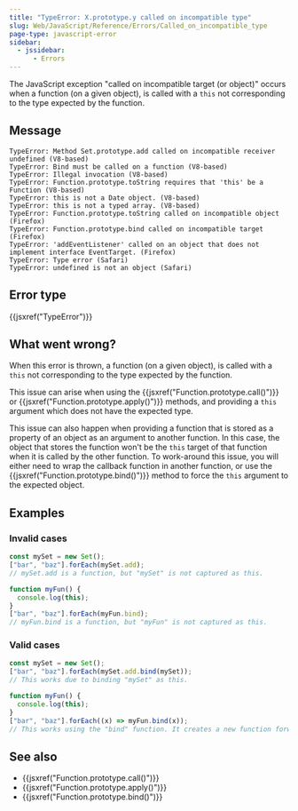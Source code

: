 ```yaml
---
title: "TypeError: X.prototype.y called on incompatible type"
slug: Web/JavaScript/Reference/Errors/Called_on_incompatible_type
page-type: javascript-error
sidebar:
  - jssidebar:
      - Errors
---
```


The JavaScript exception "called on incompatible target (or object)" occurs when a
function (on a given object), is called with a `this` not corresponding to
the type expected by the function.

## Message

```plain
TypeError: Method Set.prototype.add called on incompatible receiver undefined (V8-based)
TypeError: Bind must be called on a function (V8-based)
TypeError: Illegal invocation (V8-based)
TypeError: Function.prototype.toString requires that 'this' be a Function (V8-based)
TypeError: this is not a Date object. (V8-based)
TypeError: this is not a typed array. (V8-based)
TypeError: Function.prototype.toString called on incompatible object (Firefox)
TypeError: Function.prototype.bind called on incompatible target (Firefox)
TypeError: 'addEventListener' called on an object that does not implement interface EventTarget. (Firefox)
TypeError: Type error (Safari)
TypeError: undefined is not an object (Safari)
```

## Error type

{{jsxref("TypeError")}}

## What went wrong?

When this error is thrown, a function (on a given object), is called with a
`this` not corresponding to the type expected by the function.

This issue can arise when using the {{jsxref("Function.prototype.call()")}} or
{{jsxref("Function.prototype.apply()")}} methods, and providing a `this`
argument which does not have the expected type.

This issue can also happen when providing a function that is stored as a property of an
object as an argument to another function. In this case, the object that stores the
function won't be the `this` target of that function when it is called by the
other function. To work-around this issue, you will either need to wrap the callback function in another function, or use the {{jsxref("Function.prototype.bind()")}} method to
force the `this` argument to the expected object.

## Examples

### Invalid cases

```js example-bad
const mySet = new Set();
["bar", "baz"].forEach(mySet.add);
// mySet.add is a function, but "mySet" is not captured as this.

function myFun() {
  console.log(this);
}
["bar", "baz"].forEach(myFun.bind);
// myFun.bind is a function, but "myFun" is not captured as this.
```

### Valid cases

```js example-good
const mySet = new Set();
["bar", "baz"].forEach(mySet.add.bind(mySet));
// This works due to binding "mySet" as this.

function myFun() {
  console.log(this);
}
["bar", "baz"].forEach((x) => myFun.bind(x));
// This works using the "bind" function. It creates a new function forwarding the argument.
```

## See also

- {{jsxref("Function.prototype.call()")}}
- {{jsxref("Function.prototype.apply()")}}
- {{jsxref("Function.prototype.bind()")}}
